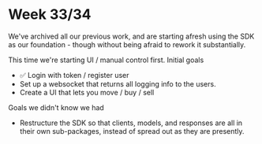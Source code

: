 # Week 33/34

We've archived all our previous work, and are starting afresh using the SDK as our foundation - though without being afraid to rework it substantially.  

This time we're starting UI / manual control first.
Initial goals
* ✅ Login with token / register user 
* Set up a websocket that returns all logging info to the users.
* Create a UI that lets you move / buy / sell


Goals we didn't know we had
* Restructure the SDK so that clients, models, and responses are all in their own sub-packages, instead of spread out as they are presently.